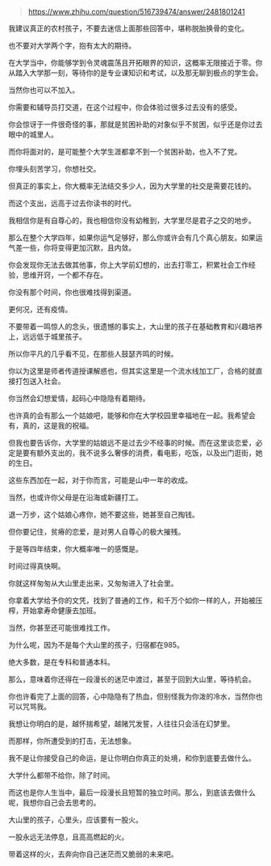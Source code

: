 > https://www.zhihu.com/question/516739474/answer/2481801241





我建议真正的农村孩子，不要去迷信上面那些回答中，堪称脱胎换骨的变化。

也不要对大学两个字，抱有太大的期待。

在大学当中，你能够学到令灵魂震荡且开拓眼界的知识，这概率无限接近于零。你从踏入大学那一刻，等待你的是专业课知识和考试，以及那无聊到极点的学生会。

当然你也可以不加入。

你需要和辅导员打交道，在这个过程中，你会体验过很多过去没有的感受。

你会惊讶于一件很奇怪的事，那就是贫困补助的对象似乎不贫困，似乎还是你过去眼中的城里人。

而你将面对的，是可能整个大学生涯都拿不到一个贫困补助，也入不了党。

你埋头刻苦学习，你想社交。

但真正的事实上，你大概率无法结交多少人，因为大学里的社交是需要花钱的。

而这个支出，远高于过去你读书的时代。

我相信你是有自尊心的，我也相信你没有幼稚到，大学里尽是君子之交的地步。

那么在整个大学四年，如果你运气足够好，那么你或许会有几个真心朋友。如果运气差一些，你将变得更加沉默，且内敛。

你会发现你无法去做其他事，你上大学前幻想的，出去打零工，积累社会工作经验，思维开窍，一个都不存在。

你没有那个时间，你也很难找得到渠道。

更何况，还有疫情。

不要带着一鸣惊人的念头，很遗憾的事实上，大山里的孩子在基础教育和兴趣培养上，远远低于城里孩子。

所以你平凡的几乎看不见，在那些人鼓瑟齐鸣的时候。

你以为这里是师者传道授课解惑也，但其实这里是一个流水线加工厂，合格的就直接打包送入社会。

你当然会幻想爱情，起码心中隐隐有着期待。

也许真的会有那么一个姑娘吧，能够和你在大学校园里幸福地在一起。我希望会有，真的，这是我的祝福。

但我也要告诉你，大学里的姑娘远不是过去少不经事的时候。而在这里谈恋爱，必定是要有额外支出的，我不说多么奢侈的消费，看电影，吃饭，以及出门逛街，她的生日。

这些东西加在一起，对于你而言，可能是山中一年的收成。

当然，也或许你父母是在沿海或新疆打工。

退一万步，这个姑娘心疼你，她不要这些，她甚至自己掏钱。

但你要记住，贫瘠的恋爱，是对男人自尊心的极大摧残。

于是等四年结束，你大概率唯一的感慨是。

时间过得真快啊。

你就这样匆匆从大山里走出来，又匆匆进入了社会里。

你拿着大学给予你的文凭，找到了普通的工作，和千万个如你一样的人，开始被压榨，开始拿寿命健康去加班。

当然，你甚至还可能很难找工作。

为什么呢，因为不是每个大山里的孩子，归宿都在985。

绝大多数，是在专科和普通本科。

那么，意味着你还得在一段漫长的迷茫中渡过，甚至于回到大山里，等待机会。

你也许看完了上面的回答，心中隐隐有了热血，但别怪我为你泼的冷水，当然你也可以咒骂我。

我想让你明白的是，越怀揣希望，越赌咒发誓，人往往只会活在幻梦里。

而那样，你所遭受到的打击，无法想象。

我不是让你接受自己的命运，是让你明白你真正的处境，和你到底要去做什么。

大学什么都带不给你，除了时间。

而这也是你人生当中，最后一段漫长且短暂的独立时间。那么，到底该去做什么呢，我想你自己会去思考的。

大山里的孩子，心里头，应该要有一股火。

一股永远无法停息，且高高燃起的火。

带着这样的火，去奔向你自己迷茫而又脆弱的未来吧。




